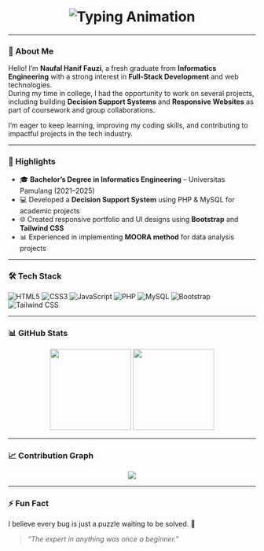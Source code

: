 <h1 align="center">
  <img src="https://readme-typing-svg.herokuapp.com?size=30&color=38BDAE&center=true&vCenter=true&width=600&lines=Hi+there!+👋;I'm+Naufal+Hanif+Fauzi;Full-Stack+Developer;Informatics+Engineering+Graduate;Tech+Enthusiast;Lifelong+Learner" alt="Typing Animation">
</h1>

---

### 🌟 About Me
Hello! I’m **Naufal Hanif Fauzi**, a fresh graduate from **Informatics Engineering** with a strong interest in **Full-Stack Development** and web technologies.  
During my time in college, I had the opportunity to work on several projects, including building **Decision Support Systems** and **Responsive Websites** as part of coursework and group collaborations.  

I’m eager to keep learning, improving my coding skills, and contributing to impactful projects in the tech industry.

---

### 🎯 Highlights
- 🎓 **Bachelor’s Degree in Informatics Engineering** – Universitas Pamulang (2021–2025)  
- 💻 Developed a **Decision Support System** using PHP & MySQL for academic projects  
- 🌐 Created responsive portfolio and UI designs using **Bootstrap** and **Tailwind CSS**  
- 📊 Experienced in implementing **MOORA method** for data analysis projects  

---

### 🛠 Tech Stack
![HTML5](https://img.shields.io/badge/HTML5-E34F26?style=for-the-badge&logo=html5&logoColor=white)
![CSS3](https://img.shields.io/badge/CSS3-1572B6?style=for-the-badge&logo=css3&logoColor=white)
![JavaScript](https://img.shields.io/badge/JavaScript-F7DF1E?style=for-the-badge&logo=javascript&logoColor=black)
![PHP](https://img.shields.io/badge/PHP-777BB4?style=for-the-badge&logo=php&logoColor=white)
![MySQL](https://img.shields.io/badge/MySQL-4479A1?style=for-the-badge&logo=mysql&logoColor=white)
![Bootstrap](https://img.shields.io/badge/Bootstrap-7952B3?style=for-the-badge&logo=bootstrap&logoColor=white)
![Tailwind CSS](https://img.shields.io/badge/TailwindCSS-38B2AC?style=for-the-badge&logo=tailwind-css&logoColor=white)

---

### 📊 GitHub Stats
<div align="center">
  <img src="https://github-readme-stats.vercel.app/api?username=NaufalHaniff&show_icons=true&theme=tokyonight&hide_border=true" height="165">
  <img src="https://github-readme-stats.vercel.app/api/top-langs/?username=NaufalHaniff&layout=compact&theme=tokyonight&hide_border=true" height="165">
</div>

---

### 📈 Contribution Graph
<div align="center">
  <img src="https://github-readme-activity-graph.vercel.app/graph?username=NaufalHaniff&theme=react-dark&hide_border=true&area=true" />
</div>

---

### ⚡ Fun Fact
I believe every bug is just a puzzle waiting to be solved. 🧩

> _“The expert in anything was once a beginner.”_
